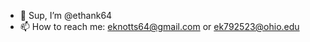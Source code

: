 - 👋 Sup, I’m @ethank64
- 📫 How to reach me: eknotts64@gmail.com or ek792523@ohio.edu

<!---
ethank64/ethank64 is a ✨ special ✨ repository because its `README.md` (this file) appears on your GitHub profile.
You can click the Preview link to take a look at your changes.
--->
